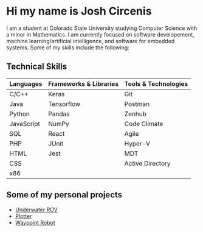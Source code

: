 # Hi my name is Josh Circenis
I am a student at Colorado State University studying Computer Science with a minor in Mathematics. I am currently focused on software developement, machine learning/artificial intelligence, and software for embedded systems. Some of my skills include the following:

## Technical Skills
|**Languages**|**Frameworks & Libraries**|**Tools & Technologies**|
|:---|:---|:---|
|C/C++|Keras|Git|
|Java|Tensorflow|Postman|
|Python|Pandas|Zenhub|
|JavaScript|NumPy|Code Climate|
|SQL|React|Agile |
|PHP|JUnit|Hyper-V|
|HTML|Jest|MDT|
|CSS||Active Directory|
|x86||


## Some of my personal projects
* [Underwater ROV](https://github.com/JoshCircenis/Underwater-ROV)
* [Plotter](https://github.com/JoshCircenis/Plotter)
* [Waypoint Robot](https://github.com/JoshCircenis/Waypoint-Robot)
